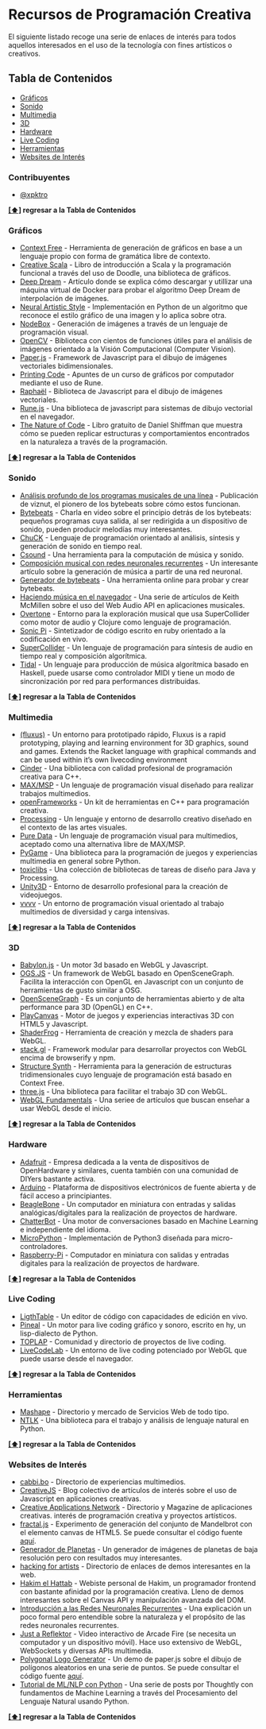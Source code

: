 # Recursos de Programación Creativa

El siguiente listado recoge una serie de enlaces de interés para todos aquellos interesados en el uso de la tecnología con fines artísticos o creativos.


## <a name="toc">Tabla de Contenidos</a>

* [Gráficos](#graphics)
* [Sonido](#sound)
* [Multimedia](#multimedia)
* [3D](#3d)
* [Hardware](#hardware)
* [Live Coding](#livecoding)
* [Herramientas](#tools)
* [Websites de Interés](#websites)


### <a name="contributors">Contribuyentes</a>

* [@xpktro](http://cachay.ninja)


**[[⬆]](#toc) regresar a la Tabla de Contenidos**


### <a name="graphics">Gráficos</a>

* [Context Free](http://www.contextfreeart.org/) - Herramienta de generación de gráficos en base a un lenguaje propio con forma de gramática libre de contexto.
* [Creative Scala](http://underscore.io/training/courses/creative-scala/) - Libro de introducción a Scala y la programación funcional a través del uso de Doodle, una biblioteca de gráficos.
* [Deep Dream](http://ryankennedy.io/running-the-deep-dream/) - Artículo donde se explica cómo descargar y utillizar una máquina virtual de Docker para probar el algoritmo Deep Dream de interpolación de imágenes.
* [Neural Artistic Style](https://github.com/andersbll/neural_artistic_style) - Implementación en Python de un algoritmo que reconoce el estilo gráfico de una imagen y lo aplica sobre otra.
* [NodeBox](https://www.nodebox.net/) - Generación de imágenes a través de un lenguaje de programación visual.
* [OpenCV](http://opencv.org/) - Biblioteca con cientos de funciones útiles para el análisis de imágenes orientado a la Visión Computacional (Computer Vision).
* [Paper.js](http://paperjs.org/) - Framework de Javascript para el dibujo de imágenes vectoriales bidimensionales.
* [Printing Code](http://printingcode.runemadsen.com/examples/) - Apuntes de un curso de gráficos por computador mediante el uso de Rune.
* [Raphaël](http://raphaeljs.com/) - Biblioteca de Javascript para el dibujo de imágenes vectoriales.
* [Rune.js](http://runemadsen.github.io/rune.js/) - Una biblioteca de javascript para sistemas de dibujo vectorial en el navegador.
* [The Nature of Code](http://natureofcode.com/) - Libro gratuito de Daniel Shiffman que muestra cómo se pueden replicar estructuras y comportamientos encontrados en la naturaleza a través de la programación. 


**[[⬆]](#toc) regresar a la Tabla de Contenidos**


### <a name="sound">Sonido</a>


* [Análisis profundo de los programas musicales de una línea](http://countercomplex.blogspot.pe/2011/10/some-deep-analysis-of-one-line-music.html) - Publicación de viznut, el pionero de los bytebeats sobre cómo estos funcionan.
* [Bytebeats](https://www.youtube.com/watch?v=vCEUyx-SxPw) - Charla en video sobre el principio detrás de los bytebeats: pequeños programas cuya salida, al ser redirigida a un dispositivo de sonido, pueden producir melodías muy interesantes.
* [ChuCK](http://chuck.cs.princeton.edu/) - Lenguaje de programación orientado al análisis, síntesis y generación de sonido en tiempo real.
* [Csound](http://csound.github.io/) - Una herramienta para la computación de música y sonido. 
* [Composición musical con redes neuronales recurrentes](http://www.hexahedria.com/2015/08/03/composing-music-with-recurrent-neural-networks) - Un interesante artículo sobre la generación de música a partir de una red neuronal.
* [Generador de bytebeats](https://wurstcaptures.untergrund.net/music/) - Una herramienta online para probar y crear bytebeats.
* [Haciendo música en el navegador](http://www.keithmcmillen.com/category/blog/tutorials/making-music-in-the-browser/) - Una serie de artículos de Keith McMillen sobre el uso del Web Audio API en aplicaciones musicales.
* [Overtone](http://overtone.github.io/) - Entorno para la exploración musical que usa SuperCollider como motor de audio y Clojure como lenguaje de programación.
* [Sonic Pi](http://sonic-pi.net/) - Sintetizador de código escrito en ruby orientado a la codificación en vivo. 
* [SuperCollider](http://supercollider.github.io/) -  Un lenguaje de programación para síntesis de audio en tiempo real y composición algorítmica.
* [Tidal](http://tidal.lurk.org/) - Un lenguaje para producción de música algorítmica basado en Haskell, puede usarse como controlador MIDI y tiene un modo de sincronización por red para performances distribuidas.


**[[⬆]](#toc) regresar a la Tabla de Contenidos**


### <a name="multimedia">Multimedia</a>

* [(fluxus)](http://www.pawfal.org/fluxus/) - Un entorno para prototipado rápido, Fluxus is a rapid prototyping, playing and learning environment for 3D graphics, sound and games. Extends the Racket language with graphical commands and can be used within it’s own livecoding environment
* [Cinder](https://libcinder.org/) - Una biblioteca con calidad profesional de programación creativa para C++.
* [MAX/MSP](https://cycling74.com/products/max/) - Un lenguaje de programación visual diseñado para realizar trabajos multimedios.
* [openFrameworks](http://openframeworks.cc/) - Un kit de herramientas en C++  para programación creativa.
* [Processing](https://processing.org/) - Un lenguaje y entorno de desarrollo creativo diseñado en el contexto de las artes visuales.
* [Pure Data](https://puredata.info/) - Un lenguaje de programación visual para multimedios, aceptado como una alternativa libre de MAX/MSP.
* [PyGame](http://www.pygame.org/) - Una biblioteca para la programación de juegos y experiencias multimedia en general sobre Python.
* [toxiclibs](http://toxiclibs.org/) - Una colección de bibliotecas de tareas de diseño para Java y Processing.
* [Unity3D](http://unity3d.com/) - Entorno de desarrollo profesional para la creación de videojuegos.
* [vvvv](http://vvvv.org/) - Un entorno de programación visual orientado al trabajo multimedios de diversidad y carga intensivas.


**[[⬆]](#toc) regresar a la Tabla de Contenidos**


### <a name="3d">3D</a>

* [Babylon.js](http://www.babylonjs.com/) - Un motor 3d basado en WebGL y Javascript.
* [OGS.JS](http://osgjs.org/) - Un framework de WebGL basado en OpenSceneGraph. Facilita la interacción con OpenGL en Javascript con un conjunto de herramientas de gusto similar a OSG.
* [OpenSceneGraph](http://www.openscenegraph.org/) - Es un conjunto de herramientas abierto y de alta performance para 3D (OpenGL) en C++.
* [PlayCanvas](https://playcanvas.com/) - Motor de juegos y experiencias interactivas 3D con HTML5 y Javascript.
* [ShaderFrog](http://shaderfrog.com/) - Herramienta de creación y mezcla de shaders para WebGL.
* [stack.gl](http://stack.gl/) - Framework modular para desarrollar proyectos con WebGL encima de browserify y npm.
* [Structure Synth](http://structuresynth.sourceforge.net/) - Herramienta para la generación de estructuras tridimensionales cuyo lenguaje de programación está basado en Context Free.
* [three.js](http://threejs.org/) - Una biblioteca para facilitar el trabajo 3D con WebGL.
* [WebGL Fundamentals](http://webglfundamentals.org/) - Una seriee de artículos que buscan enseñar a usar WebGL desde el inicio.


**[[⬆]](#toc) regresar a la Tabla de Contenidos**


### <a name="hardware">Hardware</a>

* [Adafruit](https://www.adafruit.com/) - Empresa dedicada a la venta de dispositivos de OpenHardware y similares, cuenta también con una comunidad de DIYers bastante activa.
* [Arduino](https://www.arduino.cc/) - Plataforma de dispositivos electrónicos de fuente abierta y de fácil acceso a principiantes.
* [BeagleBone](http://beagleboard.org/bone) - Un computador en miniatura con entradas y salidas analógicas/digitales para la realización de proyectos de hardware.
* [ChatterBot](https://github.com/gunthercox/ChatterBot) - Una motor de conversaciones basado en Machine Learning e independiente del idioma.
* [MicroPython](https://micropython.org/) - Implementación de Python3 diseñada para micro-controladores.
* [Raspberry-Pi](https://www.raspberrypi.org/) - Computador en miniatura con salidas y entradas digitales para la realización de proyectos de hardware.


**[[⬆]](#toc) regresar a la Tabla de Contenidos**


### <a name="livecoding">Live Coding</a>

* [LigthTable](http://lighttable.com/) - Un editor de código con capacidades de edición en vivo.
* [Pineal](https://github.com/edne/pineal) - Un motor para live coding gráfico y sonoro, escrito en hy, un lisp-dialecto de Python.
* [TOPLAP](http://toplap.org/) - Comunidad y directorio de proyectos de live coding.
* [LiveCodeLab](http://livecodelab.net/play/) - Un entorno de live coding potenciado por WebGL que puede usarse desde el navegador.


**[[⬆]](#toc) regresar a la Tabla de Contenidos**


### <a name="tools">Herramientas</a>

* [Mashape](https://www.mashape.com/) - Directorio y mercado de Servicios Web de todo tipo.
* [NTLK](http://www.nltk.org/) - Una biblioteca para el trabajo y análisis de lenguaje natural en Python. 


**[[⬆]](#toc) regresar a la Tabla de Contenidos**


### <a name="websites">Websites de Interés</a>

* [cabbi.bo](http://cabbi.bo/) - Directorio de experiencias multimedios.
* [CreativeJS](http://creativejs.com/) - Blog colectivo de artículos de interés sobre el uso de Javascript en aplicaciones creativas.
* [Creative Applications Network](http://www.creativeapplications.net/) - Directorio y Magazine de aplicaciones creativas.
interés de programación creativa y proyectos artísticos.
* [fractal.js](http://xpktro.github.io/fractal.js/) - Experimento de generación del conjunto de Mandelbrot con el elemento canvas de HTML5. Se puede consultar el código fuente [aquí](https://github.com/Xpktro/fractal.js).
* [Generador de Planetas](http://www.dashrava.com/planets/) - Un generador de imágenes de planetas de baja resolución pero con resultados muy interesantes.
* [hacking for artists](http://hackingforartists.com/) - Directorio de enlaces de demos interesantes en la web.
* [Hakim el Hattab](http://hakim.se/) - Webiste personal de Hakim, un programador frontend con bastante afinidad por la programación creativa. Lleno de demos interesantes sobre el Canvas API y manipulación avanzada del DOM.
* [Introducción a las Redes Neuronales Recurrentes](http://www.wildml.com/2015/09/recurrent-neural-networks-tutorial-part-1-introduction-to-rnns/) - Una explicación un poco formal pero entendible sobre la naturaleza y el propósito de las redes neuronales recurrentes.
* [Just a Reflektor](http://www.justareflektor.com/) - Video interactivo de Arcade Fire (se necesita un computador y un dispositivo móvil). Hace uso extensivo de WebGL, WebSockets y diversas APIs multimedia.
* [Polygonal Logo Generator](http://xpktro.github.io/polygonal_logo_generator/) - Un demo de paper.js sobre el dibujo de polígonos aleatorios en una serie de puntos. Se puede consultar el código fuente [aquí](https://github.com/Xpktro/polygonal_logo_generator).
* [Tutorial de ML/NLP con Python](http://www.thoughtly.co/blog/category/mlnlp-tutorial-series/) - Una serie de posts por Thoughtly con fundamentos de Machine Learning a través del Procesamiento del Lenguaje Natural usando Python.


**[[⬆]](#toc) regresar a la Tabla de Contenidos**

